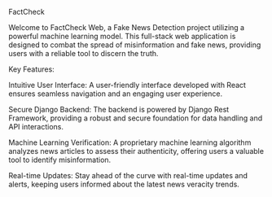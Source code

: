 FactCheck 

Welcome to FactCheck Web, a Fake News Detection project utilizing a powerful machine learning model. This full-stack web application is designed to combat the spread of misinformation and fake news, providing users with a reliable tool to discern the truth.

Key Features:

Intuitive User Interface: A user-friendly interface developed with React ensures seamless navigation and an engaging user experience.

Secure Django Backend: The backend is powered by Django Rest Framework, providing a robust and secure foundation for data handling and API interactions.

Machine Learning Verification: A proprietary machine learning algorithm analyzes news articles to assess their authenticity, offering users a valuable tool to identify misinformation.

Real-time Updates: Stay ahead of the curve with real-time updates and alerts, keeping users informed about the latest news veracity trends.
